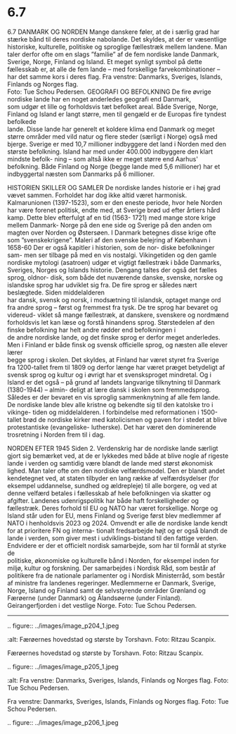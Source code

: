 # 6.7

6.7 
DANMARK OG NORDEN
Mange danskere føler, at de i særlig grad har stærke bånd til deres nordiske 
nabolande. Det skyldes, at der er væsentlige historiske, kulturelle, politiske og 
sproglige fællestræk mellem landene. Man taler derfor ofte om en slags ”familie” 
af de fem nordiske lande Danmark, Sverige, Norge, Finland og Island. Et meget 
synligt symbol på dette fællesskab er, at alle de fem lande – med forskellige 
farvekombinationer	–	har	det	samme	kors	i	deres	flag.
Fra	venstre:	Danmarks,	Sveriges,	Islands,	Finlands	og	Norges	flag.	 
Foto: Tue Schou Pedersen.
GEOGRAFI OG BEFOLKNING
De	fire	øvrige	nordiske	lande	har	en	noget	anderledes	geografi	end	Danmark,	
som udgør et lille og forholdsvis tæt befolket areal. Både Sverige, Norge, Finland 
og	Island	er	langt	større,	men	til	gengæld	er	de	Europas	fire	tyndest	befolkede	
lande. Disse lande har generelt et koldere klima end Danmark og meget større 
områder	med	vild	natur	og	flere	steder	(særligt	i	Norge)	også	med	bjerge.	
Sverige er med 10,7 millioner indbyggere det land i Norden med den største 
befolkning. Island har med under 400.000 indbyggere den klart mindste befolk-
ning – som altså ikke er meget større end Aarhus' befolkning. Både Finland 
og Norge (begge lande med 5,6 millioner) har et indbyggertal næsten som 
Danmarks på 6 millioner.
 
 HISTORIEN SKILLER OG SAMLER
De nordiske landes historie er i høj grad vævet sammen. Forholdet har dog ikke 
altid været harmonisk. Kalmarunionen (1397-1523), som er den eneste periode, 
hvor hele Norden har 
være forenet politisk, 
endte med, at Sverige 
brød ud efter årtiers 
hård kamp. Dette blev 
efterfulgt af en tid (1563-
1721) med mange store 
krige mellem Danmark-
Norge på den ene side 
og Sverige på den anden 
om magten over Norden 
og Østersøen. I Danmark 
betegnes disse krige ofte 
som ”svenskekrigene”.
Maleri af den svenske belejring af København i 
1658-60
Der er også kapitler i 
historien, som de nor-
diske befolkninger sam- 
men ser tilbage på med en vis nostalgi. Vikingetiden og den gamle nordiske 
mytologi (asatroen) udgør et vigtigt fællestræk i både Danmarks, Sveriges, 
Norges og Islands historie. Dengang taltes der også det fælles sprog, oldnor-
disk, som både det nuværende danske, svenske, norske og islandske sprog har 
udviklet	sig	fra.	De	fire	sprog	er	således	nært	beslægtede.	Siden	middelalderen	
har dansk, svensk og norsk, i modsætning til islandsk, optaget mange ord fra 
andre sprog – først og fremmest fra tysk. De tre sprog har bevaret og videreud-
viklet så mange fællestræk, at danskere, svenskere og nordmænd forholdsvis 
let kan læse og forstå hinandens sprog.
Størstedelen	af	den	finske	befolkning	har	helt	andre	rødder	end	befolkningen	i	
de	andre	nordiske	lande,	og	det	finske	sprog	er	derfor	meget	anderledes.	Men	
i	Finland	er	både	finsk	og	svensk	officielle	sprog,	og	næsten	alle	elever	lærer	
begge sprog i skolen. Det skyldes, at Finland har været styret fra Sverige fra 
1200-tallet frem til 1809 og derfor længe har været præget betydeligt af svensk 
sprog og kultur og i øvrigt har et svensksproget mindretal. Og i Island er det også 
– på grund af landets langvarige tilknytning til Danmark (1380-1944) – almin-
deligt at lære dansk i skolen som fremmedsprog. Således er der bevaret en vis 
sproglig sammenknytning af alle fem lande. 
De nordiske lande blev alle kristne og bekendte sig til den katolske tro i vikinge-
tiden og middelalderen. I forbindelse med reformationen i 1500-tallet brød de 
nordiske kirker med katolicismen og paven for i stedet at blive protestantiske 
(evangeliske- lutherske). Det har været den dominerende trosretning i Norden 
frem til i dag. 
 
 NORDEN EFTER 1945
Siden 2. Verdenskrig har de nordiske lande særligt gjort sig bemærket ved, at de 
er lykkedes med både at blive nogle af rigeste lande i verden og samtidig være 
blandt de lande med størst økonomisk lighed. Man taler ofte om den nordiske 
velfærdsmodel. Den er blandt andet kendetegnet ved, at staten tilbyder en lang 
række af velfærdsydelser (for eksempel uddannelse, sundhed og ældrepleje) til 
alle borgere, og ved at denne velfærd betales i fællesskab af hele befolkningen 
via skatter og afgifter.
Landenes udenrigspolitik har både haft forskelligheder og fællestræk. Deres 
forhold til EU og NATO har været forskellige. Norge og Island står uden for EU, 
mens Finland og Sverige først blev medlemmer af NATO i henholdsvis 2023 og 
2024. Omvendt er alle de nordiske lande kendt for at prioritere FN og interna-
tionalt fredsarbejde højt og er også blandt de lande i verden, som giver mest i 
udviklings-bistand til den fattige verden.
Endvidere	er	der	et	officielt	nordisk	samarbejde,	som	har	til	formål	at	styrke	de	
politiske, økonomiske og kulturelle bånd i Norden, for eksempel inden for miljø, 
kultur og forskning. Der samarbejdes i Nordisk Råd, som består af politikere 
fra de nationale parlamenter og i Nordisk Ministerråd, som består af ministre 
fra landenes regeringer. Medlemmerne er Danmark, Sverige, Norge, Island og 
Finland samt de selvstyrende områder Grønland og Færøerne (under Danmark) 
og Ålandsøerne (under Finland).
Geirangerfjorden i det vestlige Norge. Foto: Tue Schou Pedersen.
 
 ---

<!-- Figures extracted from nearby pages -->

.. figure:: ../images/image_p204_1.jpeg

   :alt: Færøernes hovedstad og største by Torshavn. Foto: Ritzau Scanpix.

   Færøernes hovedstad og største by Torshavn. Foto: Ritzau Scanpix.

.. figure:: ../images/image_p205_1.jpeg

   :alt: Fra	venstre:	Danmarks,	Sveriges,	Islands,	Finlands	og	Norges	flag.	 Foto: Tue Schou Pedersen.

   Fra	venstre:	Danmarks,	Sveriges,	Islands,	Finlands	og	Norges	flag.	 Foto: Tue Schou Pedersen.

.. figure:: ../images/image_p206_1.jpeg


